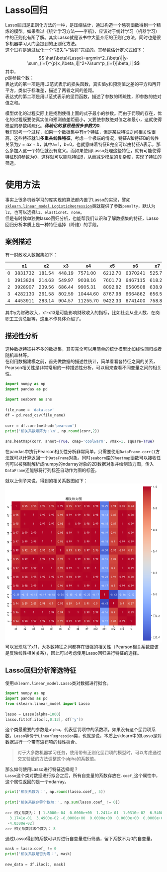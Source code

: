 # Lasso回归  
Lasso回归是正则化方法的一种，是压缩估计，通过构造一个惩罚函数得到一个精炼的模型。如果看过《统计学习方法——李航》，应该对于统计学习（机器学习）中的正则化有所了解。其实Lasso就是该书中大量介绍的正则化方法，同时也是很多机器学习入门会提到的正则化方法。  
这个过程是通过优化一个“损失”+“惩罚”完成的。其参数估计定义式如下：  
$$ 
\hat{\beta}(Lasso)=argmin^2_{\beta}||y-\sum_{i=1}^{p}x_i\beta_i||^2+λ\sum^p_{i=1}|\beta_i|
$$
其中，  
$p$是参数个数；  
表达式的第一项是用L2范式表示的损失函数，真实值y和预测值之差的平方和再开平方，类似于标准差，描述了两者之间的差距。  
表达式的第二项是用L1范式表示的惩罚函数，描述了参数的稀疏性，即参数的绝对值之和。  

模型优化的过程实际上是找到使得上面的式子最小的参数。而由于罚项的存在，优化的过程既要使真实值和预测值差距最小，又要使参数绝对值之和最小，这就使得模型的参数稀疏化。***稀疏化的意思是很多参数为0.***   
我们思考一个过程，如果一个数据集中有n个特征，但是某些特征之间相关性很高，这些特征就叫**多重共线性特征**，考虑一个极端的情况，特征A和特征B的线性关系为$y=ax+b$，其中a=1，b=0，也就意味着特征B完全可以由特征A表示，那么多加入这一个特征就没有意义。而如果使用Lasso处理这些特征，就有可能使得特征B的参数为0，这样就可以剔除特征B，从而减少模型的复杂度，实现了特征的筛选。  

# 使用方法  
事实上很多机器学习的库实现的算法都内置了Lasso的实现，譬如[`sklearn.linear_model.LogisticRegression`](machine_learning/logistics.md)类就提供了参数`penalty`，默认为`l2`，也可以选择`l1`、`elasticnet`、`none`。  
但是有时候单独做lasso回归分析，也能帮我们认识和了解数据集的特征，Lasso回归分析本质上是一种特征选择（降维）的手段。  

## 案例描述
有一财政收入数据集如下：  

|         |x1       |x2      |x3      |x4      |x5      |x6      |x7      |x8      |x9      |x10     |x11     |x12     |x13     |y       |
|---------|--------|--------|--------|--------|--------|--------|--------|--------|--------|--------|--------|--------|--------|--------|
|0        |3831732 |181.54  |448.19  |7571.00 |6212.70 |6370241 |525.71  |985.31  |60.62   |65.66   |120.0   |1.029   |5321    |64.87   |
|1        |3913824 |214.63  |549.97  |9038.16 |7601.73 |6467115 |618.25  |1259.20 |73.46   |95.46   |113.5   |1.051   |6529    |99.75   |
|2        |3928907 |239.56  |686.44  |9905.31 |8092.82 |6560508 |638.94  |1468.06 |81.16   |81.16   |108.2   |1.064   |7008    |88.11   |
|3        |4282130 |261.58  |802.59  |10444.60|8767.98 |6664862 |656.58  |1678.12 |85.72   |91.70   |102.2   |1.092   |7694    |106.07  |
|4        |4453911 |283.14  |904.57  |11255.70|9422.33 |6741400 |758.83  |1893.52 |88.88   |114.61  |97.7    |1.200   |8027    |137.32  |

其中y为财政收入，x1-x13是可能影响财政收入的指标，比如社会从业人数、在岗职工工资总额等，这里不作具体介绍了。  

## 描述性分析
这种数据特征并不多的数据集，其实完全可以用简单的统计模型比如线性回归或者随机森林等。  
在利用数据建模之前，首先做数据的描述性统计，简单看看各特征之间的关系，Pearson相关性是非常常用的一种描述性分析，可以用来查看不同变量之间的相关性。 

```python 
import numpy as np
import pandas as pd 

import seaborn as sns

file_name = 'data.csv' 
df = pd.read_csv(file_name)

corr = df.corr(method='pearson')  
print('相关系数矩阵为：\n', np.round(corr,2))

sns.heatmap(corr, annot=True, cmap='coolwarm', vmax=1, square=True)
```
在pandas中执行Pearson相关性分析非常简单，只需要使用`DataFrame.corr()`方法就可以计算返回一个`DataFrame`对象。同时`seaborn`库的`heatmap`函数可以接收任何可以被强制解析成numpy的ndarray对象的2D数据对象并绘制热力图，传入`DataFrame`还能够将行列标签自动作为图的标签。  

就以上例子来说，得到的相关系数图如下：  
![相关系数热力图](./Lasso/heatmap.png)  
可以发现除了x11，大多数特征之间都存在很强的相关性（Pearson相关系数应该是反映线性相关关系），因此可以考虑使用Lasso回归进行特征的选择。  

## Lasso回归分析筛选特征
使用`sklearn.linear_model.Lasso`类对数据进行拟合。  
```python 
import numpy as np 
import pandas as pd 
from sklearn.linear_model import Lasso  

lasso = Lasso(alpha=1000) 
lasso.fit(df.iloc[:,0:13], df['y'])
```
这个类最重要的参数是`alpha`，代表惩罚项中的系数项。如果没有这个惩罚项系数，`Lasso`等价于`LinearRegression`类，也就是说，本质上sklearn中的Lasso是对数据进行一个带有惩罚项的线性拟合。  
> 对于大多数机器学习任务，使用带有正则化惩罚项的模型时，可以考虑通过交叉验证的方法调整这个alpha的系数值。  

那么如何使用Lasso进行特征选择呢？  
`Lasso`这个类对数据进行拟合之后，所有自变量的系数存放在`.coef_`这个属性中，这个属性返回的是一个ndarray。  

```python
print('相关系数为：', np.round(lasso.coef_, 5)) 

print('相关系数非零个数为：', np.sum(lasso.coef_ != 0))

>>> 相关系数为： [-1.8000e-04 -0.0000e+00  1.2414e-01 -1.0310e-02  6.5400e-02  1.2000e-04
  3.1741e-01  3.4900e-02 -0.0000e+00  0.0000e+00  0.0000e+00  0.0000e+00
 -4.0300e-02]
>>> 相关系数非零个数为： 8
```
通过Lasso得到的系数可以对进行自变量进行筛选，留下系数不为0的自变量。  
```python 
mask = lasso.coef_ != 0 
print('相关系数是否为零：', mask) 

new_data = df.iloc[:, mask] 
``` 
